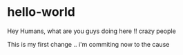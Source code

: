 # hello-world
Hey Humans,
what are you guys doing here !! crazy people

This is my first change .. i'm commiting now to the cause
